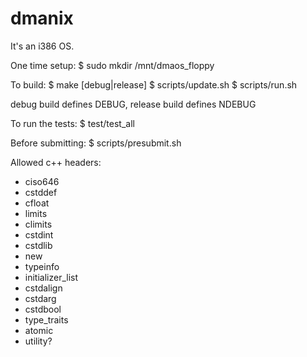dmanix
=====
It's an i386 OS.

One time setup:
$ sudo mkdir /mnt/dmaos\_floppy

To build:
$ make [debug|release]
$ scripts/update.sh
$ scripts/run.sh

debug build defines DEBUG, release build defines NDEBUG

To run the tests:
$ test/test_all

Before submitting:
$ scripts/presubmit.sh

Allowed c++ headers:
* ciso646
* cstddef
* cfloat
* limits
* climits
* cstdint
* cstdlib
* new
* typeinfo
* initializer_list
* cstdalign
* cstdarg
* cstdbool
* type_traits
* atomic
* utility?
